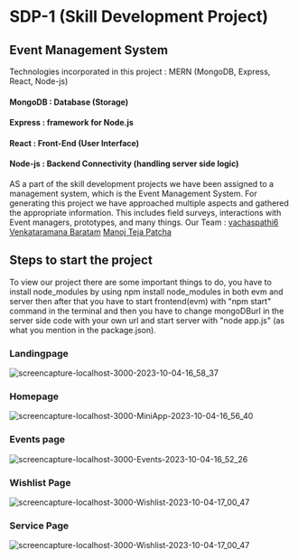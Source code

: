 # SDP-1 (Skill Development Project)
## Event Management System
Technologies incorporated in this project : MERN (MongoDB, Express, React, Node-js)
#### MongoDB : Database (Storage) 
#### Express : framework for Node.js 
#### React : Front-End (User Interface)
#### Node-js : Backend Connectivity (handling server side logic)

AS a part of the skill development projects we have been assigned to a management system, which is the Event Management System. For generating this project we have approached multiple aspects and gathered the appropriate information. This includes field surveys, interactions with Event managers, prototypes, and many things.
Our Team :
[vachaspathi6](https://github.com/vachaspathi6)
[Venkataramana Baratam](https://github.com/venkataramanabaratam2)
[Manoj Teja Patcha](https://github.com/ManojTejaPatcha)

## Steps to start the project
To view our project there are some important things to do, you have to install node_modules by using npm install node_modules in both evm and server then after that you have to start frontend(evm) with "npm start" command in the terminal and then you have to change mongoDBurl in the server side code with your own url and start server with "node app.js" (as what you mention in the package.json).

### Landingpage
![screencapture-localhost-3000-2023-10-04-16_58_37](https://github.com/venkataramanabaratam2/SDP-1/assets/136094361/d2ccac74-21b4-4c06-8332-d9b2f6654e80)


### Homepage
![screencapture-localhost-3000-MiniApp-2023-10-04-16_56_40](https://github.com/venkataramanabaratam2/SDP-1/assets/136094361/1e571171-b876-46ab-a225-ed09c0af6572)


### Events page
![screencapture-localhost-3000-Events-2023-10-04-16_52_26](https://github.com/venkataramanabaratam2/SDP-1/assets/136094361/e5260c14-785d-4c10-b37c-1608bfd380ae)


### Wishlist Page
![screencapture-localhost-3000-Wishlist-2023-10-04-17_00_47](https://github.com/venkataramanabaratam2/SDP-1/assets/136094361/e9028ab3-4bad-4b5f-964a-2f5f1868b637)


### Service Page
![screencapture-localhost-3000-Wishlist-2023-10-04-17_00_47](https://github.com/venkataramanabaratam2/SDP-1/assets/136094361/20c5418c-9817-4d23-bfaa-431c362facc3)



